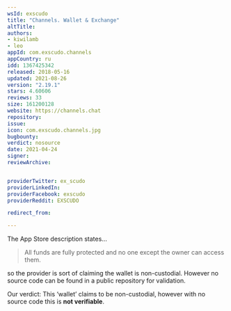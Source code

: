 ```yaml
---
wsId: exscudo
title: "Channels. Wallet & Exchange"
altTitle: 
authors:
- kiwilamb
- leo
appId: com.exscudo.channels
appCountry: ru
idd: 1367425342
released: 2018-05-16
updated: 2021-08-26
version: "2.19.1"
stars: 4.60606
reviews: 33
size: 161200128
website: https://channels.chat
repository: 
issue: 
icon: com.exscudo.channels.jpg
bugbounty: 
verdict: nosource
date: 2021-04-24
signer: 
reviewArchive:


providerTwitter: ex_scudo
providerLinkedIn: 
providerFacebook: exscudo
providerReddit: EXSCUDO

redirect_from:

---
```


The App Store description states...

> All funds are fully protected and no one except the owner can access them.

so the provider is sort of claiming the wallet is non-custodial.
However no source code can be found in a public repository for validation.

Our verdict: This ‘wallet’ claims to be non-custodial, however with no source
code this is **not verifiable**.
